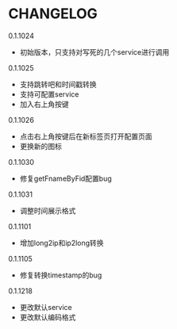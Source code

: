 CHANGELOG
==========
0.1.1024 
* 初始版本，只支持对写死的几个service进行调用  

0.1.1025
* 支持跳转吧和时间戳转换
* 支持可配置service
* 加入右上角按键  

0.1.1026
* 点击右上角按键后在新标签页打开配置页面
* 更换新的图标

0.1.1030
* 修复getFnameByFid配置bug

0.1.1031
* 调整时间展示格式

0.1.1101
* 增加long2ip和ip2long转换

0.1.1105
* 修复转换timestamp的bug

0.1.1218
* 更改默认service
* 更改默认编码格式
